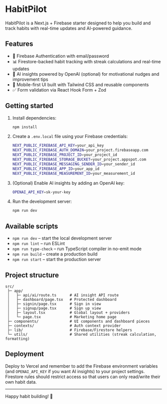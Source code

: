 # HabitPilot

HabitPilot is a Next.js + Firebase starter designed to help you build and track habits with real-time updates and AI-powered guidance.

## Features

- 🔐 Firebase Authentication with email/password
- 📊 Firestore-backed habit tracking with streak calculations and real-time updates
- 🧠 AI insights powered by OpenAI (optional) for motivational nudges and improvement tips
- 📱 Mobile-first UI built with Tailwind CSS and reusable components
- ✅ Form validation via React Hook Form + Zod

## Getting started

1. Install dependencies:
   ```bash
   npm install
   ```
2. Create a `.env.local` file using your Firebase credentials:
   ```bash
   NEXT_PUBLIC_FIREBASE_API_KEY=your_api_key
   NEXT_PUBLIC_FIREBASE_AUTH_DOMAIN=your_project.firebaseapp.com
   NEXT_PUBLIC_FIREBASE_PROJECT_ID=your_project_id
   NEXT_PUBLIC_FIREBASE_STORAGE_BUCKET=your_project.appspot.com
   NEXT_PUBLIC_FIREBASE_MESSAGING_SENDER_ID=your_sender_id
   NEXT_PUBLIC_FIREBASE_APP_ID=your_app_id
   NEXT_PUBLIC_FIREBASE_MEASUREMENT_ID=your_measurement_id
   ```
3. (Optional) Enable AI insights by adding an OpenAI key:
   ```bash
   OPENAI_API_KEY=sk-your-key
   ```
4. Run the development server:
   ```bash
   npm run dev
   ```

## Available scripts

- `npm run dev` – start the local development server
- `npm run lint` – run ESLint
- `npm run type-check` – run TypeScript compiler in no-emit mode
- `npm run build` – create a production build
- `npm run start` – start the production server

## Project structure

```
src/
 ├─ app/
 │   ├─ api/ai/route.ts      # AI insight API route
 │   ├─ dashboard/page.tsx   # Protected dashboard
 │   ├─ signin/page.tsx      # Sign in view
 │   ├─ signup/page.tsx      # Sign up view
 │   ├─ layout.tsx           # Global layout + providers
 │   └─ page.tsx             # Marketing home page
 ├─ components/              # UI components and dashboard pieces
 ├─ contexts/                # Auth context provider
 ├─ lib/                     # Firebase/Firestore helpers
 └─ utils/                   # Shared utilities (streak calculation, formatting)
```

## Deployment

Deploy to Vercel and remember to add the Firebase environment variables (and `OPENAI_API_KEY` if you want AI insights) to your project settings. Firestore rules should restrict access so that users can only read/write their own habit data.

---

Happy habit building! 🚀
